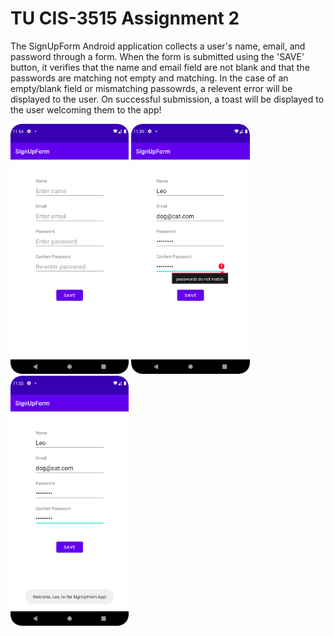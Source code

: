 # TU CIS-3515 Assignment 2

The SignUpForm Android application collects a user's name, email, and password through a form.
When the form is submitted using the 'SAVE' button, it verifies that the name and email field are not blank and that the passwords are matching not empty and matching.
In the case of an empty/blank field or mismatching passowrds, a relevent error will be displayed to the user.
On successful submission, a toast will be displayed to the user welcoming them to the app!

<span>
  <img src="screenshots/blank_form.png" alt="blank form" height="400"/>
  <img src="screenshots/password_mismatch.png" alt="password mismatch" height="400"/>
  <img src="screenshots/save_form.png" alt="save form" height="400"/>
</span>
